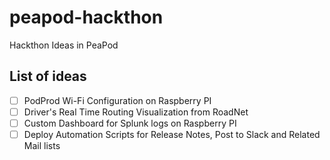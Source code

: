 # peapod-hackthon
Hackthon Ideas in PeaPod

## List of ideas 

- [ ] PodProd Wi-Fi Configuration on Raspberry PI
- [ ] Driver's Real Time Routing Visualization from RoadNet 
- [ ] Custom Dashboard for Splunk logs on Raspberry PI
- [ ] Deploy Automation Scripts for Release Notes, Post to Slack and Related Mail lists
